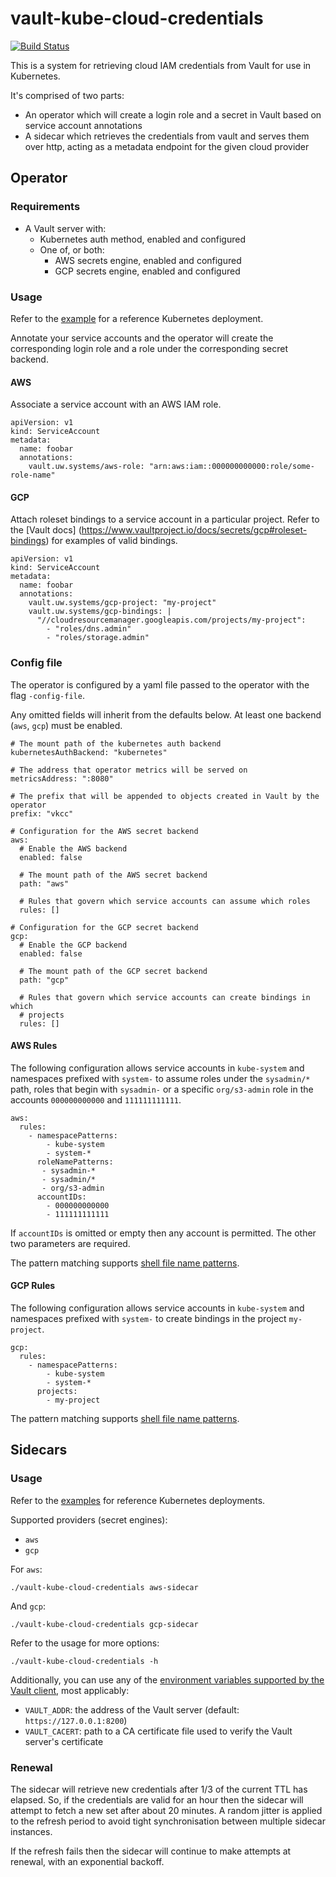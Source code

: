 # vault-kube-cloud-credentials

[![Build Status](https://drone.prod.merit.uw.systems/api/badges/utilitywarehouse/vault-kube-cloud-credentials/status.svg)](https://drone.prod.merit.uw.systems/utilitywarehouse/vault-kube-cloud-credentials)

This is a system for retrieving cloud IAM credentials from Vault for use in
Kubernetes.

It's comprised of two parts:

- An operator which will create a login role and a secret in Vault based on
  service account annotations
- A sidecar which retrieves the credentials from vault and serves them over
  http, acting as a metadata endpoint for the given cloud provider

## Operator

### Requirements

- A Vault server with:
  - Kubernetes auth method, enabled and configured
  - One of, or both:
    - AWS secrets engine, enabled and configured
    - GCP secrets engine, enabled and configured

### Usage

Refer to the [example](manifests/operator/) for a reference Kubernetes deployment.

Annotate your service accounts and the operator will create the corresponding
login role and a role under the corresponding secret backend.

#### AWS

Associate a service account with an AWS IAM role.

```
apiVersion: v1
kind: ServiceAccount
metadata:
  name: foobar
  annotations:
    vault.uw.systems/aws-role: "arn:aws:iam::000000000000:role/some-role-name"
```

#### GCP

Attach roleset bindings to a service account in a particular project. Refer to
the [Vault docs] (https://www.vaultproject.io/docs/secrets/gcp#roleset-bindings)
for examples of valid bindings.

```
apiVersion: v1
kind: ServiceAccount
metadata:
  name: foobar
  annotations:
    vault.uw.systems/gcp-project: "my-project"
    vault.uw.systems/gcp-bindings: |
      "//cloudresourcemanager.googleapis.com/projects/my-project":
        - "roles/dns.admin"
        - "roles/storage.admin"
```

### Config file

The operator is configured by a yaml file passed to the operator with the
flag `-config-file`.

Any omitted fields will inherit from the defaults below. At least one backend
(`aws`, `gcp`) must be enabled.

```
# The mount path of the kubernetes auth backend
kubernetesAuthBackend: "kubernetes"

# The address that operator metrics will be served on
metricsAddress: ":8080"

# The prefix that will be appended to objects created in Vault by the operator
prefix: "vkcc"

# Configuration for the AWS secret backend
aws:
  # Enable the AWS backend
  enabled: false

  # The mount path of the AWS secret backend
  path: "aws"

  # Rules that govern which service accounts can assume which roles
  rules: []

# Configuration for the GCP secret backend
gcp:
  # Enable the GCP backend
  enabled: false

  # The mount path of the GCP secret backend
  path: "gcp"

  # Rules that govern which service accounts can create bindings in which
  # projects
  rules: []
```

#### AWS Rules

The following configuration allows service accounts in `kube-system`
and namespaces prefixed with `system-` to assume roles under the `sysadmin/*` path,
roles that begin with `sysadmin-` or a specific `org/s3-admin` role in the accounts
`000000000000` and `111111111111`.

```
aws:
  rules:
    - namespacePatterns:
        - kube-system
        - system-*
      roleNamePatterns:
       - sysadmin-*
       - sysadmin/*
       - org/s3-admin
      accountIDs:
        - 000000000000
        - 111111111111
```

If `accountIDs` is omitted or empty then any account is permitted. The other two
parameters are required.

The pattern matching supports [shell file name
patterns](https://golang.org/pkg/path/filepath/#Match).

#### GCP Rules

The following configuration allows service accounts in `kube-system` and
namespaces prefixed with `system-` to create bindings in the project
`my-project`.

```
gcp:
  rules:
    - namespacePatterns:
        - kube-system
        - system-*
      projects:
        - my-project
```


The pattern matching supports [shell file name
patterns](https://golang.org/pkg/path/filepath/#Match).

## Sidecars

### Usage

Refer to the [examples](manifests/examples/) for reference Kubernetes deployments.

Supported providers (secret engines):

- `aws`
- `gcp`

For `aws`:

```
./vault-kube-cloud-credentials aws-sidecar
```

And `gcp`:

```
./vault-kube-cloud-credentials gcp-sidecar
```

Refer to the usage for more options:

```
./vault-kube-cloud-credentials -h
```

Additionally, you can use any of the [environment variables supported by the Vault
client](https://www.vaultproject.io/docs/commands/#environment-variables), most
applicably:

- `VAULT_ADDR`: the address of the Vault server (default: `https://127.0.0.1:8200`)
- `VAULT_CACERT`: path to a CA certificate file used to verify the Vault server's certificate

### Renewal

The sidecar will retrieve new credentials after 1/3 of the current TTL has
elapsed. So, if the credentials are valid for an hour then the sidecar will
attempt to fetch a new set after about 20 minutes. A random jitter is applied
to the refresh period to avoid tight synchronisation between multiple sidecar 
instances.

If the refresh fails then the sidecar will continue to make attempts at renewal,
with an exponential backoff.

